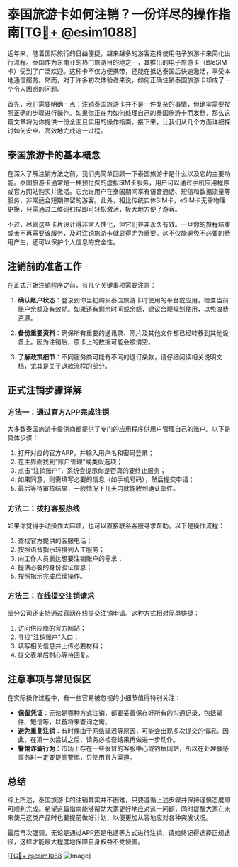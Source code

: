 # 泰国旅游卡如何注销？一份详尽的操作指南[[TG💪+ @esim1088](https://t.me/s/esim1088)]

近年来，随着国际旅行的日益便捷，越来越多的游客选择使用电子旅游卡来简化出行流程。泰国作为东南亚的热门旅游目的地之一，其推出的电子旅游卡（即eSIM卡）受到了广泛欢迎。这种卡不仅方便携带，还能在抵达泰国后快速激活，享受本地通信服务。然而，对于许多初次体验者来说，如何正确注销泰国旅游卡却成了一个令人困惑的问题。

首先，我们需要明确一点：注销泰国旅游卡并不是一件复杂的事情，但确实需要按照正确的步骤进行操作。如果你正在为如何处理自己的泰国旅游卡而发愁，那么这篇文章将为你提供一份全面且实用的操作指南。接下来，让我们从几个方面详细探讨如何安全、高效地完成这一过程。

## 泰国旅游卡的基本概念

在深入了解注销方法之前，我们先简单回顾一下泰国旅游卡是什么以及它的主要功能。泰国旅游卡通常是一种预付费的虚拟SIM卡服务，用户可以通过手机应用程序或官方网站购买并激活。它允许用户在泰国期间享有语音通话、短信和数据流量等服务，非常适合短期停留的游客。此外，相比传统实体SIM卡，eSIM卡无需物理更换，只需通过二维码扫描即可轻松激活，极大地方便了游客。

不过，尽管这些卡片设计得非常人性化，但它们并非永久有效。一旦你的旅程结束或者不再需要该服务，及时注销旅游卡就显得尤为重要。这不仅能避免不必要的费用产生，还可以保护个人信息的安全性。

## 注销前的准备工作

在正式开始注销程序之前，有几个关键事项需要注意：

1. **确认账户状态**：登录到你当初购买泰国旅游卡时使用的平台或应用，检查当前账户余额及有效期。如果还有剩余时间或余额，建议合理规划使用，以免浪费资源。
   
2. **备份重要资料**：确保所有重要的通讯录、照片及其他文件都已经转移到其他设备上。因为注销后，原卡上的数据可能会被清空。

3. **了解政策细节**：不同服务商可能有不同的退订条款，请仔细阅读相关说明文档，尤其是关于退款流程的部分。

## 正式注销步骤详解

### 方法一：通过官方APP完成注销

大多数泰国旅游卡提供商都提供了专门的应用程序供用户管理自己的账户。以下是具体步骤：

1. 打开对应的官方APP，并输入用户名和密码登录；
2. 在主界面找到“账户管理”或类似选项；
3. 点击“注销账户”，系统会提示你是否真的要终止服务；
4. 如果同意，则需填写必要的信息（如手机号码），然后提交申请；
5. 最后等待审核结果，一般情况下几天内就能收到确认邮件。

### 方法二：拨打客服热线

如果你觉得手动操作太麻烦，也可以直接联系客服寻求帮助。以下是操作流程：

1. 查找官方提供的客服电话；
2. 按照语音指示转接到人工服务；
3. 向工作人员表达想要注销账户的需求；
4. 提供必要的身份验证信息；
5. 按照指示完成后续操作。

### 方法三：在线提交注销请求

部分公司还支持通过官网在线提交注销申请。这种方式相对简单快捷：

1. 访问供应商的官方网站；
2. 寻找“注销账户”入口；
3. 填写相关信息并上传必要材料；
4. 提交表单后耐心等待回复。

## 注意事项与常见误区

在实际操作过程中，有一些容易被忽视的小细节值得特别关注：

- **保留凭证**：无论是哪种方式注销，都要妥善保存好所有的沟通记录，包括邮件、短信等，以备将来查询之需。
- **避免重复注销**：有时候由于网络延迟等原因，可能会出现多次提交的情况。因此，在第一次尝试之后，请务必检查结果再做进一步动作。
- **警惕诈骗行为**：市场上存在一些假冒的客服中心或钓鱼网站，所以在处理敏感事务时一定要提高警惕，只使用官方渠道。

## 总结

综上所述，泰国旅游卡的注销其实并不困难，只要遵循上述步骤并保持谨慎态度即可顺利完成。希望这篇指南能够帮助大家更好地应对这一问题，同时提醒大家在未来使用这类产品时也要提前做好计划，以便更加从容地应对各种突发状况。

最后再次强调，无论是通过APP还是电话等方式进行注销，请始终记得选择正规途径，这样才能最大程度地保障自身权益不受侵害。

[[TG💪+ @esim1088](https://t.me/s/esim1088) ![Image](https://i.postimg.cc/4NQfJmqS/Snipaste-2025-05-13-00-14-12.png)]